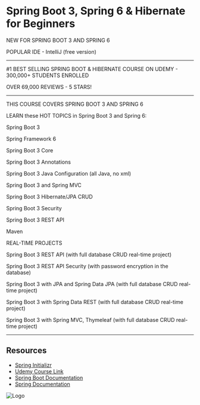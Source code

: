 
# Spring Boot 3, Spring 6 & Hibernate for Beginners



NEW FOR SPRING BOOT 3 AND SPRING 6

POPULAR IDE - IntelliJ (free version)

---

#1 BEST SELLING SPRING BOOT & HIBERNATE COURSE ON UDEMY - 300,000+ STUDENTS ENROLLED

OVER 69,000 REVIEWS - 5 STARS!

---

THIS COURSE COVERS SPRING BOOT 3 AND SPRING 6

LEARN these HOT TOPICS in Spring Boot 3 and Spring 6:

Spring Boot 3

Spring Framework 6

Spring Boot 3 Core

Spring Boot 3 Annotations

Spring Boot 3 Java Configuration (all Java, no xml)

Spring Boot 3 and Spring MVC

Spring Boot 3 Hibernate/JPA CRUD

Spring Boot 3 Security

Spring Boot 3 REST API

Maven

REAL-TIME PROJECTS

Spring Boot 3 REST API (with full database CRUD real-time project)

Spring Boot 3 REST API Security (with password encryption in the database)

Spring Boot 3 with JPA and Spring Data JPA (with full database CRUD real-time project)

Spring Boot 3 with Spring Data REST (with full database CRUD real-time project)

Spring Boot 3 with Spring MVC, Thymeleaf (with full database CRUD real-time project)

---



## Resources

 - [Spring Initializr](https://start.spring.io/)
 - [Udemy Course Link](https://www.udemy.com/course/spring-hibernate-tutorial/)
 - [Spring Boot Documentation](https://docs.spring.io/spring-boot/docs/current/reference/htmlsingle/)
 - [Spring Documentation](https://docs.spring.io/spring-framework/docs/current/reference/html/)






![Logo](https://couponos.me/wp-content/uploads/Spring-Hibernate-for-Beginners-includes-Spring-Boot.jpg)

